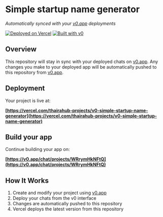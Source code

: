 # Simple startup name generator

*Automatically synced with your [v0.app](https://v0.app) deployments*

[![Deployed on Vercel](https://img.shields.io/badge/Deployed%20on-Vercel-black?style=for-the-badge&logo=vercel)](https://vercel.com/thairahub-projects/v0-simple-startup-name-generator)
[![Built with v0](https://img.shields.io/badge/Built%20with-v0.app-black?style=for-the-badge)](https://v0.app/chat/projects/WRrymHkNFtQ)

## Overview

This repository will stay in sync with your deployed chats on [v0.app](https://v0.app).
Any changes you make to your deployed app will be automatically pushed to this repository from [v0.app](https://v0.app).

## Deployment

Your project is live at:

**[https://vercel.com/thairahub-projects/v0-simple-startup-name-generator](https://vercel.com/thairahub-projects/v0-simple-startup-name-generator)**

## Build your app

Continue building your app on:

**[https://v0.app/chat/projects/WRrymHkNFtQ](https://v0.app/chat/projects/WRrymHkNFtQ)**

## How It Works

1. Create and modify your project using [v0.app](https://v0.app)
2. Deploy your chats from the v0 interface
3. Changes are automatically pushed to this repository
4. Vercel deploys the latest version from this repository

